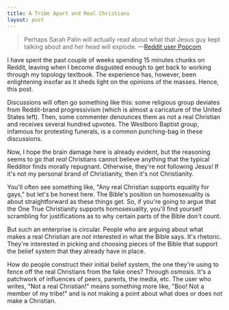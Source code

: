 ```yaml
---
title: A Tribe Apart and Real Christians
layout: post
---
```


> Perhaps Sarah Palin will actually read about what that Jesus guy kept
> talking about and her head will explode.
<span id="quote-attribute">—<a href="http://www.reddit.com/r/worldnews/comments/1rhmlw/pope_attacks_tyranny_of_markets_urges_renewal_in/cdnfb8f">Reddit user Popcom</a></span> 

I have spent the past couple of weeks spending 15 minutes chunks on Reddit,
leaving when I become disgusted enough to get back to working through my topology
textbook. The experience has, however, been enlightening insofar as it sheds
light on the opinions of the masses. Hence, this post.

Discussions will often go something like this: some religious group deviates
from Reddit-brand progressivism (which is almost a caricature of the United
States left). Then, some commenter denounces them as not a real Christian and
receives several hundred upvotes. The Westboro Baptist group, infamous for
protesting funerals, is a common punching-bag in these discussions.

Now, I hope the brain damage here is already evident, but the reasoning seems to
go that *real* Christians cannot believe anything that the typical Redditor finds
morally repugnant. Otherwise, they're not following Jesus! If it's not my
personal brand of Christianity, then it's not Christianity.

You'll often see something like, "Any real Christian supports equality for
gays," but let's be honest here. The Bible's position on homosexuality is about
straightforward as these things get. So, if you're going to argue that the One
True Christianity supports homosexuality, you'll find yourself scrambling
for justifications as to why certain parts of the Bible don't count.

But such an enterprise is circular. People who are arguing
about what makes a real Christian are not interested in what the Bible says. It's rhetoric. They're interested in picking and
choosing pieces of the Bible that support the belief system that they already
have in place.

How do people construct their initial belief system, the one they're using
to fence off the real Christians from the fake ones? Through osmosis. It's a
patchwork of influences of peers, parents, the media, etc. The user who
writes, "Not a real Christian!" means something more like, "Boo! Not a
member of my tribe!" and is not making a point about what does or does not make
a Christian.
